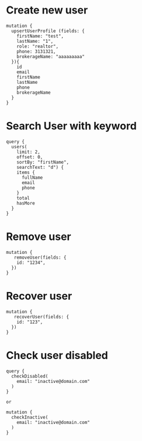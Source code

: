 # Create new user

```
mutation {
  upsertUserProfile (fields: {
    firstName: "test",
    lastName: "1",
    role: "realtor",
    phone: 3131321,
    brokerageName: "aaaaaaaaa"
  }){
    id
    email
    firstName
    lastName
    phone
    brokerageName
  }
}
```

# Search User with keyword

```
query {
  users(
    limit: 2, 
    offset: 0,
    sortBy: "firstName",
    searchText: "d") {
    items {
      fullName
      email
      phone
    }
    total
    hasMore
  }
}
```

# Remove user

```
mutation {
   removeUser(fields: {
    id: "1234",
  })
}
```

# Recover user
```
mutation {
   recoverUser(fields: {
    id: "123",
  })
}
```


# Check user disabled
```
query {
  checkDisabled(
  	email: "inactive@domain.com"
  )
}

or 

mutation {
  checkInactive(
  	email: "inactive@domain.com"
  )
}
```